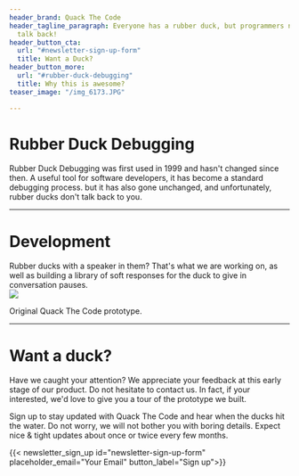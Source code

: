 ```yaml
---
header_brand: Quack The Code
header_tagline_paragraph: Everyone has a rubber duck, but programmers need them to
  talk back!
header_button_cta:
  url: "#newsletter-sign-up-form"
  title: Want a Duck?
header_button_more:
  url: "#rubber-duck-debugging"
  title: Why this is awesome?
teaser_image: "/img_6173.JPG"

---
```

# Rubber Duck Debugging

Rubber Duck Debugging was first used in 1999 and hasn't changed since then. A useful tool for software developers, it has become a standard debugging process. but it has also gone unchanged, and unfortunately, rubber ducks don't talk back to you.

***

# Development

Rubber ducks with a speaker in them? That's what we are working on, as well as building a library of soft responses for the duck to give in conversation pauses.  
![](/img_6204.JPG)

Original Quack The Code prototype.

***

# Want a duck?

Have we caught your attention? We appreciate your feedback at this early stage of our product. Do not hesitate to contact us. In fact, if your interested, we'd love to give you a tour of the prototype we built.

Sign up to stay updated with Quack The Code and hear when the ducks hit the water. Do not worry, we will not bother you with boring details. Expect nice & tight updates about once or twice every few months.

{{< newsletter_sign_up id="newsletter-sign-up-form" placeholder_email="Your Email" button_label="Sign up">}}

<!-- Google tag (gtag.js) --> 

<script async src="[https://www.googletagmanager.com/gtag/js?id=G-XE79VHSN1K](https://www.googletagmanager.com/gtag/js?id=G-XE79VHSN1K "https://www.googletagmanager.com/gtag/js?id=G-XE79VHSN1K")"></script> <script> window.dataLayer = window.dataLayer || \[\]; function gtag(){dataLayer.push(arguments);} gtag('js', new Date()); gtag('config', 'G-XE79VHSN1K'); </script>